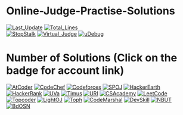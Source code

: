 # Online-Judge-Practise-Solutions

[![Last_Update](https://img.shields.io/github/last-commit/avishekchy45/Online-Judge-Practise-Solutions?logo=github&style=for-the-badge&label=last%20update)](https://github.com/avishekchy45/Online-Judge-Practise-Solutions)
[![Total_Lines](https://img.shields.io/tokei/lines/github/avishekchy45/Online-Judge-Practise-Solutions?label=Total%20Lines&logo=visualstudiocode&style=for-the-badge)](https://github.com/avishekchy45/Online-Judge-Practise-Solutions)<br>
[![StopStalk](https://img.shields.io/badge/StopStalk-green?logo=stopstalk&style=for-the-badge)](https://www.stopstalk.com/user/profile/avishekchy45)
[![Virtual_Judge](https://img.shields.io/badge/Virtual_Judge-yellow?logo=opensourceinitiative&style=for-the-badge)](https://vjudge.net/user/MAC45)
[![uDebug](https://img.shields.io/badge/uDebug-red?logo=opensourceinitiative&style=for-the-badge)](https://www.udebug.com/MAC45)

# Number of Solutions (Click on the badge for account link)

[![AtCoder](https://img.shields.io/github/directory-file-count/avishekchy45/Online-Judge-Practise-Solutions/AtCoder?label=AtCoder&logo=files&style=flat)](https://atcoder.jp/users/MAC45)
[![CodeChef](https://img.shields.io/github/directory-file-count/avishekchy45/Online-Judge-Practise-Solutions/CodeChef?label=CodeChef&logo=files&style=flat)](https://www.codechef.com/users/avishekchy45)
[![Codeforces](https://img.shields.io/github/directory-file-count/avishekchy45/Online-Judge-Practise-Solutions/Codeforces?label=Codeforces&logo=files&style=flat)](https://codeforces.com/profile/MAC45)
[![SPOJ](https://img.shields.io/github/directory-file-count/avishekchy45/Online-Judge-Practise-Solutions/SPOJ?label=SPOJ&logo=files&style=flat)](https://www.spoj.com/users/avishekchy45/)
[![HackerEarth](https://img.shields.io/github/directory-file-count/avishekchy45/Online-Judge-Practise-Solutions/HackerEarth?label=HackerEarth&logo=files&style=flat)](https://www.hackerearth.com/@avishekchy45)
[![HackerRank](https://img.shields.io/github/directory-file-count/avishekchy45/Online-Judge-Practise-Solutions/HackerRank?label=HackerRank&logo=files&style=flat)](https://www.hackerrank.com/avishekchy45)
[![UVa](https://img.shields.io/github/directory-file-count/avishekchy45/Online-Judge-Practise-Solutions/UVa?label=UVa&logo=files&style=flat)](https://uhunt.onlinejudge.org/id/1067455)
[![Timus](https://img.shields.io/github/directory-file-count/avishekchy45/Online-Judge-Practise-Solutions/Timus?label=Timus&logo=files&style=flat)](https://acm.timus.ru/author.aspx?id=293313)
[![URI](https://img.shields.io/github/directory-file-count/avishekchy45/Online-Judge-Practise-Solutions/URI?label=URI&logo=files&style=flat)](https://www.beecrowd.com.br/judge/en/profile/317991)
[![CSAcademy](https://img.shields.io/github/directory-file-count/avishekchy45/Online-Judge-Practise-Solutions/CSAcademy?label=CSAcademy&logo=files&style=flat)](https://csacademy.com/user/avishekchy45)
[![LeetCode](https://img.shields.io/github/directory-file-count/avishekchy45/Online-Judge-Practise-Solutions/LeetCode?label=LeetCode&logo=files&style=flat)](https://leetcode.com/avishekchy45/)
[![Topcoder](https://img.shields.io/github/directory-file-count/avishekchy45/Online-Judge-Practise-Solutions/Topcoder?label=Topcoder&logo=files&style=flat)](https://www.topcoder.com/members/avishekchy45)
[![LightOJ](https://img.shields.io/github/directory-file-count/avishekchy45/Online-Judge-Practise-Solutions/LightOJ?label=LightOJ&logo=files&style=flat)](https://lightoj.com/user/avishekchy45)
[![Toph](https://img.shields.io/github/directory-file-count/avishekchy45/Online-Judge-Practise-Solutions/Toph?label=Toph&logo=files&style=flat)](https://toph.co/u/avishekchy45)
[![CodeMarshal](https://img.shields.io/github/directory-file-count/avishekchy45/Online-Judge-Practise-Solutions/CodeMarshal?label=CodeMarshal&logo=files&style=flat)](https://algo.codemarshal.org/users/avishekchy)
[![DevSkill](https://img.shields.io/github/directory-file-count/avishekchy45/Online-Judge-Practise-Solutions/DevSkill?label=DevSkill&logo=files&style=flat)](https://devskill.com/Home/PublicProfile/avishekchy45)
[![NBUT](https://img.shields.io/github/directory-file-count/avishekchy45/Online-Judge-Practise-Solutions/NBUT?label=NBUT&logo=files&style=flat)](https://ac.2333.moe/)
[![BdOSN](https://img.shields.io/github/directory-file-count/avishekchy45/Online-Judge-Practise-Solutions/BdOSN?label=BdOSN&logo=files&style=flat)](http://oj.bdosn.org/)
